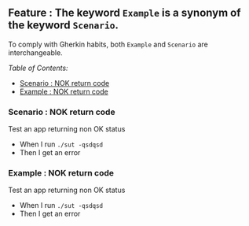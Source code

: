 <!-- omit from toc -->
## Feature : The keyword `Example` is a synonym of the keyword `Scenario`.

To comply with Gherkin habits, both `Example` and `Scenario` are interchangeable.

_Table of Contents:_
- [Scenario : NOK return code](#scenario--nok-return-code)
- [Example : NOK return code](#example--nok-return-code)

### Scenario : NOK return code

Test an app returning non OK status  
  - When I run `./sut -qsdqsd`
  - Then I get an error

### Example : NOK return code

Test an app returning non OK status  
  - When I run `./sut -qsdqsd`
  - Then I get an error
